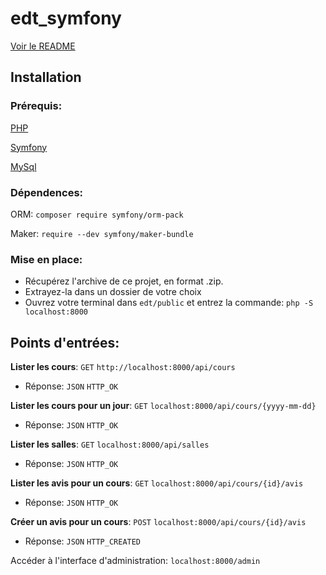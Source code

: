 # edt_symfony

[Voir le README](https://github.com/TanguyKerdevez/edt_symfony)

## Installation

### Prérequis: 

[PHP](https://www.php.net/manual/fr/install.php)

[Symfony](https://symfony.com/doc/current/setup.html)

[MySql](https://dev.mysql.com/downloads/installer)

### Dépendences:

ORM: ```composer require symfony/orm-pack```

Maker: ```require --dev symfony/maker-bundle```

### Mise en place:

- Récupérez l'archive de ce projet, en format .zip.
- Extrayez-la dans un dossier de votre choix
- Ouvrez votre terminal dans ```edt/public``` et entrez la commande: ```php -S localhost:8000```

## Points d'entrées:

**Lister les cours**: ```GET``` ```http://localhost:8000/api/cours```
- Réponse: ```JSON``` ```HTTP_OK```



**Lister les cours pour un jour**: ```GET``` ```localhost:8000/api/cours/{yyyy-mm-dd}``` 
- Réponse: ```JSON``` ```HTTP_OK```

**Lister les salles**: ```GET``` ```localhost:8000/api/salles``` 
- Réponse: ```JSON``` ```HTTP_OK```

**Lister les avis pour un cours**: ```GET``` ```localhost:8000/api/cours/{id}/avis``` 
- Réponse: ```JSON``` ```HTTP_OK```

**Créer un avis pour un cours**: ```POST``` ```localhost:8000/api/cours/{id}/avis``` 
- Réponse: ```JSON``` ```HTTP_CREATED```



Accéder à l'interface d'administration: ```localhost:8000/admin```
